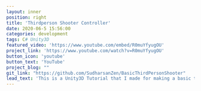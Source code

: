 ```yaml
---
layout: inner
position: right
title: 'Thirdperson Shooter Controller'
date: 2020-06-5 15:56:00
categories: development
tags: C# Unity3D
featured_video: 'https://www.youtube.com/embed/R0muYfyugOU'
project_link: 'https://www.youtube.com/watch?v=R0muYfyugOU'
button_icon: 'youtube'
button_text: 'YouTube'
project_blog: ""
git_link: "https://github.com/SudharsanZen/BasicThirdPersonShooter"
lead_text: 'This is a Unity3D Tutorial that I made for making a basic third-person shooter controller'
---
```

